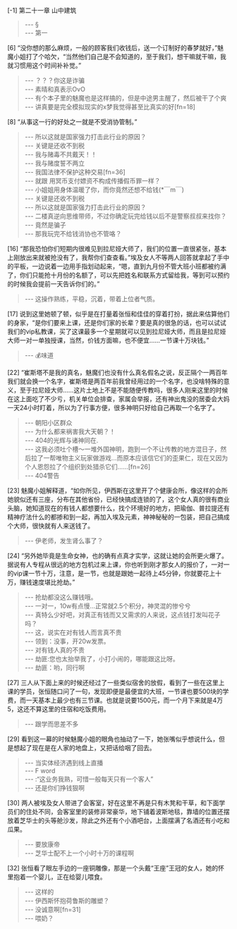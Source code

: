
[-1] 第二十一章 山中建筑
>--- §<br>
>--- 第一<br>

[6] “没你想的那么麻烦，一般的顾客我们收钱后，送一个订制好的春梦就好，”魅魔小姐打了个哈欠，“当然他们自己是不会知道的，至于我们，想干嘛就干嘛，我就习惯用这个时间补补觉。”
>--- ？？？你这是诈骗<br>
>--- 素晴和真表示OvO<br>
>--- 有个本子里的魅魔也是这样搞的，但是中途男主醒了，然后被干了个爽<br>
>--- 讲真要是完全模拟现实的x梦我觉得甚至比真实的好[fn=18]<br>

[8] “从事这一行的好处之一就是不受消协管制。”
>--- 所以这就是国家强力打击此行业的原因？<br>
>--- 关键是还收不到税<br>
>--- 我与赌毒不共戴天！！<br>
>--- 我与赌度誓不两立<br>
>--- 我国法律不保护这种交易[fn=36]<br>
>--- 就跟 用冥币支付嫖资不构成传播假币罪一样？<br>
>--- 小姐姐用身体温暖了你，而你竟然还想不给钱(*￣m￣)<br>
>--- 关键是还收不到税<br>
>--- 所以这就是国家强力打击此行业的原因？<br>
>--- 二楼真逆向思维带师，不过你确定玩完给钱以后不是警察叔叔来找你？<br>
>--- 竟然是骗子<br>
>--- 那我玩完不给钱消协也不管咯？<br>

[16] “那我恐怕你们短期内很难见到拉尼娅大师了，我们的位置一直很紧张，基本上刚放出来就被抢没有了，我帮你们查查看。”埃及女人不等两人回答就拿起了手中的平板，一边说着一边用手指划动起来，“嗯，直到九月份不管大班小班都被约满了，你们只能抢十月份的名额了，可以先把姓名和联系方式留给我，等到可以预约的时候我会提前一天告诉你们的。”
>--- 这操作熟练，平稳，沉着，带着上位者气质。<br>

[17] 说到这里她顿了顿，似乎是在打量着张恒和佳佳的穿着打扮，据此来估算他们的身家，“是你们要来上课，还是你们家的长辈？要是真的很急的话，也可以试试我们的vip私教课，买了这课最多一个星期就可以见到拉尼娅大师，而且是拉尼娅大师一对一单独授课，当然，价钱方面嘛，也不便宜……一节课十万块钱。”
>--- 💰味道<br>

[22] “崔斯塔不是我的真名，魅魔们也没有什么真名假名之说，反正隔个一两百年我们就会换一个名字，崔斯塔是两百年前我曾经用过的一个名字，也没啥特殊的意义，至于拉尼娅大师……这片土地上不是不能随便传教吗，很多人刚来这里的时候在这上面吃了不少亏，机关单位会排查，家属会举报，还有神出鬼没的居委会大妈一天24小时盯着，所以为了行事方便，很多神明只好给自己再取一个名字了。
>--- 朝阳小区群众<br>
>--- 为什么都来祸害我大天朝？！<br>
>--- 404的光辉与诸神同在.<br>
>--- 这我必须吐个槽～一堆外国神明，跑到一个不让传教的地方混日子，然后拉了一帮唯物主义玩家做游戏…而原本应该信它们的歪果仁，现在又因为个人恩怨拉了个组织到处猎杀它们……[fn=26]<br>
>--- 404警告<br>

[23] 魅魔小姐解释道，“如你所见，伊西斯在这里开了个健康会所，像这样的会所她貌似还有三座，分布在其他省份，已经快搞成连锁的了，这个女人真的很有商业头脑，她知道现在的有钱人都想要什么，找个环境好的地方，把瑜伽、普拉提还有精神疗法什么的都掺和到一起，再加入埃及元素，神神秘秘的一包装，把自己搞成个大师，很快就有人来送钱了。
>--- 伊老师，发生肾么事了？<br>

[24] “另外她毕竟是生命女神，也的确有点真才实学，这就让她的会所更火爆了。据说有人专程从很远的地方包机过来上课，你也听到刚才那女人的报价了，一对一的vip课一节十万，注意，是一节，也就是跟她一起待上45分钟，你就要花上十万，赚钱速度堪比抢劫。”
>--- 抢劫都没这么赚钱哦。<br>
>--- 一对一，10w有点慢…正常就2.5个积分，神灵混的惨兮兮<br>
>--- 真特么少好吧，对真正有钱而又又需求的人来说，这点钱打发叫花子吗？<br>
>--- 这，说实在对有钱人而言真不贵<br>
>--- 领到：没事，开20w发票。<br>
>--- 对有钱人真的不贵<br>
>--- 劫匪:您也太抬举我了，小打小闹的，哪能跟这比呀。<br>
>--- 劫匪：哟，同行啊<br>

[27] 三人从下面上来的时候还经过了一些类似宿舍的放假，看到了一些在这里上课的学员，张恒随口问了一句，发现即便是最便宜的大班，一节课也要500块的学费，而一天基本上最少也有三节课。也就是说要1500元，而一个月下来就是4万5，这还不算这里的住宿和吃饭费用。
>--- 跟学而思差不多<br>

[29] 看到这一幕的时候魅魔小姐的眼角也抽动了一下，她张嘴似乎想说什么，但是想起了现在是在人家的地盘上，又把话给咽了回去。
>--- 当实体经济遇到线上直播<br>
>--- F word<br>
>--- :“这业务我熟，可惜一般每天只有一个客人”<br>
>--- 还是你们挣钱狠啊<br>

[30] 两人被埃及女人带进了会客室，好在这里不再是只有木凳和干草，和下面学员们的住处不同，会客室里的装修非常豪华，地下铺着波斯地毯，靠墙的位置还摆放着芝华士的头等舱沙发，除此之外还有个小酒吧台，上面摆满了名酒还有小吃和瓜果。
>--- 要放康帝<br>
>--- 芝华士配不上一个小时十万的课程啊<br>

[32] 张恒看了眼左手边的一座铜雕像，那是一个头戴“王座”王冠的女人，她的怀里抱着一个婴儿，正在给婴儿喂食。
>--- 这样的<br>
>--- 伊西斯怀抱荷鲁斯的雕塑？<br>
>--- 没诚意啊[fn=31]<br>
>--- 喂奶？<br>
